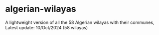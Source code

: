 # algerian-wilayas
A lightweight version of all the 58 Algerian wilayas with their communes,
Latest update: 10/Oct/2024 (58 wilayas)
